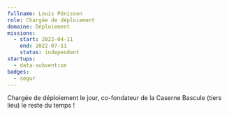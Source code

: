 ```yaml
---
fullname: Louis Pénisson
role: Chargée de déploiement
domaine: Déploiement
missions:
  - start: 2022-04-11
    end: 2022-07-11
    status: independent
startups:
  - data-subvention
badges:
  - segur
---
```


Chargée de déploiement le jour, co-fondateur de la Caserne Bascule (tiers lieu) le reste du temps ! 
